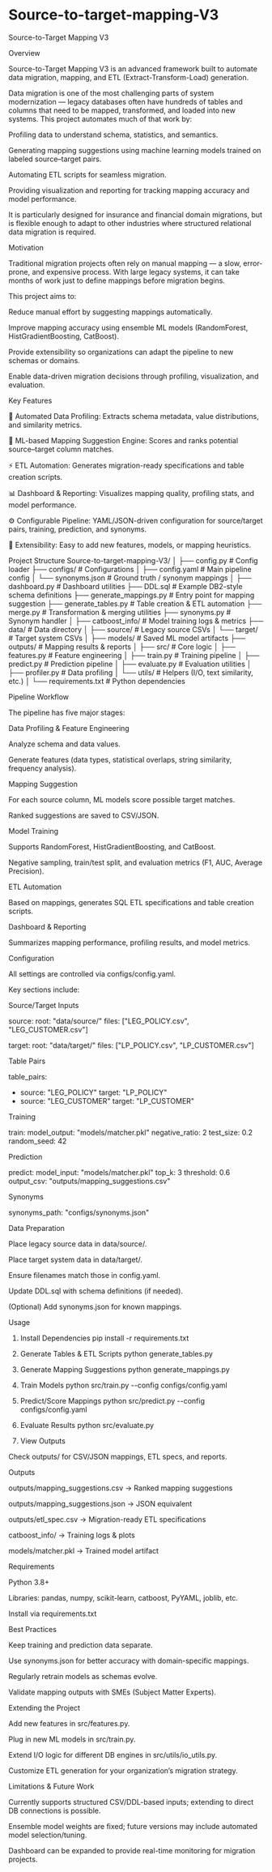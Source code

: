 # Source-to-target-mapping-V3
Source-to-Target Mapping V3

Overview

Source-to-Target Mapping V3 is an advanced framework built to automate data migration, mapping, and ETL (Extract-Transform-Load) generation.

Data migration is one of the most challenging parts of system modernization — legacy databases often have hundreds of tables and columns that need to be mapped, transformed, and loaded into new systems. This project automates much of that work by:

Profiling data to understand schema, statistics, and semantics.

Generating mapping suggestions using machine learning models trained on labeled source–target pairs.

Automating ETL scripts for seamless migration.

Providing visualization and reporting for tracking mapping accuracy and model performance.

It is particularly designed for insurance and financial domain migrations, but is flexible enough to adapt to other industries where structured relational data migration is required.

Motivation

Traditional migration projects often rely on manual mapping — a slow, error-prone, and expensive process. With large legacy systems, it can take months of work just to define mappings before migration begins.

This project aims to:

Reduce manual effort by suggesting mappings automatically.

Improve mapping accuracy using ensemble ML models (RandomForest, HistGradientBoosting, CatBoost).

Provide extensibility so organizations can adapt the pipeline to new schemas or domains.

Enable data-driven migration decisions through profiling, visualization, and evaluation.

Key Features

🔎 Automated Data Profiling: Extracts schema metadata, value distributions, and similarity metrics.

🤖 ML-based Mapping Suggestion Engine: Scores and ranks potential source–target column matches.

⚡ ETL Automation: Generates migration-ready specifications and table creation scripts.

📊 Dashboard & Reporting: Visualizes mapping quality, profiling stats, and model performance.

⚙️ Configurable Pipeline: YAML/JSON-driven configuration for source/target pairs, training, prediction, and synonyms.

🔄 Extensibility: Easy to add new features, models, or mapping heuristics.

Project Structure
Source-to-target-mapping-V3/
│
├── config.py                # Config loader
├── configs/                 # Configurations
│   ├── config.yaml          # Main pipeline config
│   └── synonyms.json        # Ground truth / synonym mappings
│
├── dashboard.py             # Dashboard utilities
├── DDL.sql                  # Example DB2-style schema definitions
├── generate_mappings.py     # Entry point for mapping suggestion
├── generate_tables.py       # Table creation & ETL automation
├── merge.py                 # Transformation & merging utilities
├── synonyms.py              # Synonym handler
│
├── catboost_info/           # Model training logs & metrics
├── data/                    # Data directory
│   ├── source/              # Legacy source CSVs
│   └── target/              # Target system CSVs
│
├── models/                  # Saved ML model artifacts
├── outputs/                 # Mapping results & reports
│
├── src/                     # Core logic
│   ├── features.py          # Feature engineering
│   ├── train.py             # Training pipeline
│   ├── predict.py           # Prediction pipeline
│   ├── evaluate.py          # Evaluation utilities
│   ├── profiler.py          # Data profiling
│   └── utils/               # Helpers (I/O, text similarity, etc.)
│
└── requirements.txt         # Python dependencies

Pipeline Workflow

The pipeline has five major stages:

Data Profiling & Feature Engineering

Analyze schema and data values.

Generate features (data types, statistical overlaps, string similarity, frequency analysis).

Mapping Suggestion

For each source column, ML models score possible target matches.

Ranked suggestions are saved to CSV/JSON.

Model Training

Supports RandomForest, HistGradientBoosting, and CatBoost.

Negative sampling, train/test split, and evaluation metrics (F1, AUC, Average Precision).

ETL Automation

Based on mappings, generates SQL ETL specifications and table creation scripts.

Dashboard & Reporting

Summarizes mapping performance, profiling results, and model metrics.

Configuration

All settings are controlled via configs/config.yaml.

Key sections include:

Source/Target Inputs

source:
  root: "data/source/"
  files: ["LEG_POLICY.csv", "LEG_CUSTOMER.csv"]

target:
  root: "data/target/"
  files: ["LP_POLICY.csv", "LP_CUSTOMER.csv"]


Table Pairs

table_pairs:
  - source: "LEG_POLICY"
    target: "LP_POLICY"
  - source: "LEG_CUSTOMER"
    target: "LP_CUSTOMER"


Training

train:
  model_output: "models/matcher.pkl"
  negative_ratio: 2
  test_size: 0.2
  random_seed: 42


Prediction

predict:
  model_input: "models/matcher.pkl"
  top_k: 3
  threshold: 0.6
  output_csv: "outputs/mapping_suggestions.csv"


Synonyms

synonyms_path: "configs/synonyms.json"

Data Preparation

Place legacy source data in data/source/.

Place target system data in data/target/.

Ensure filenames match those in config.yaml.

Update DDL.sql with schema definitions (if needed).

(Optional) Add synonyms.json for known mappings.

Usage
1. Install Dependencies
pip install -r requirements.txt

2. Generate Tables & ETL Scripts
python generate_tables.py

3. Generate Mapping Suggestions
python generate_mappings.py

4. Train Models
python src/train.py --config configs/config.yaml

5. Predict/Score Mappings
python src/predict.py --config configs/config.yaml

6. Evaluate Results
python src/evaluate.py

7. View Outputs

Check outputs/ for CSV/JSON mappings, ETL specs, and reports.

Outputs

outputs/mapping_suggestions.csv → Ranked mapping suggestions

outputs/mapping_suggestions.json → JSON equivalent

outputs/etl_spec.csv → Migration-ready ETL specifications

catboost_info/ → Training logs & plots

models/matcher.pkl → Trained model artifact

Requirements

Python 3.8+

Libraries: pandas, numpy, scikit-learn, catboost, PyYAML, joblib, etc.

Install via requirements.txt

Best Practices

Keep training and prediction data separate.

Use synonyms.json for better accuracy with domain-specific mappings.

Regularly retrain models as schemas evolve.

Validate mapping outputs with SMEs (Subject Matter Experts).

Extending the Project

Add new features in src/features.py.

Plug in new ML models in src/train.py.

Extend I/O logic for different DB engines in src/utils/io_utils.py.

Customize ETL generation for your organization’s migration strategy.

Limitations & Future Work

Currently supports structured CSV/DDL-based inputs; extending to direct DB connections is possible.

Ensemble model weights are fixed; future versions may include automated model selection/tuning.

Dashboard can be expanded to provide real-time monitoring for migration projects.
